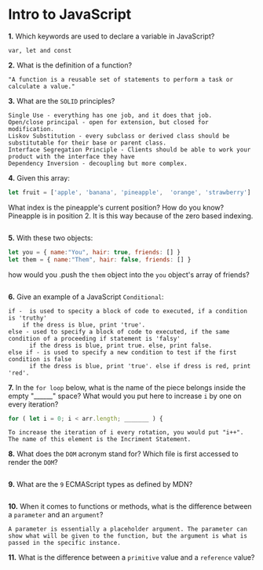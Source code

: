 # Intro to JavaScript

**1.** Which keywords are used to declare a variable in JavaScript?
```
var, let and const
```
**2.** What is the definition of a function?
```
"A function is a reusable set of statements to perform a task or calculate a value."
```
**3.** What are the `SOLID` principles?
```
Single Use - everything has one job, and it does that job.
Open/close principal - open for extension, but closed for modification.
Liskov Substitution - every subclass or derived class should be substitutable for their base or parent class.
Interface Segregation Principle - Clients should be able to work your product with the interface they have 
Dependency Inversion - decoupling but more complex.
```
**4.** Given this array: 
```js
let fruit = ['apple', 'banana', 'pineapple',  'orange', 'strawberry']
```
What index is the pineapple's current position? How do you know?
Pineapple is in position 2. It is this way because of the zero based indexing.
```

```
**5.** With these two objects: 
```js
let you = { name:"You", hair: true, friends: [] }
let them = { name:"Them", hair: false, friends: [] }
```
how would you .push the `them` object into the `you` object's array of friends?
<!-- enter you answer in the space below -->
```

```

**6.** Give an example of a JavaScript `Conditional`:
```
if -  is used to specity a block of code to executed, if a condition is 'truthy'
    if the dress is blue, print 'true'. 
else - used to specify a block of code to executed, if the same condition of a proceeding if statement is 'falsy'
      if the dress is blue, print true. else, print false. 
else if - is used to specify a new condition to test if the first condition is false
      if the dress is blue, print 'true'. else if dress is red, print 'red'.

```
**7.** In the `for loop` below, what is the name of the piece belongs inside the empty "______" space? What would you put here to increase `i` by one on every iteration?
```js
for ( let i = 0; i < arr.length; _______ ) {
```
```
To increase the iteration of i every rotation, you would put "i++". The name of this element is the Incriment Statement.
```
**8.** What does the `DOM` acronym stand for? Which file is first accessed to render the `DOM`?
<!-- enter you answer in the space below -->
```Dom stands for Dz

```

**9.** What are the `9` ECMAScript types as defined by MDN?
<!-- enter you answer in the space below -->
```

```
**10.** When it comes to functions or methods, what is the difference between a `parameter` and an `argument`?
```
A parameter is essentially a placeholder argument. The parameter can show what will be given to the function, but the argument is what is passed in the specific instance. 
```
**11.** What is the difference between a `primitive` value and a `reference` value?
<!-- enter you answer in the space below -->
```

```